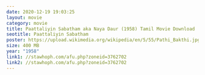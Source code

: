 ```yaml
---
date: 2020-12-19 19:03:25
layout: movie
category: movie
title: Paattaliyin Sabatham aka Naya Daur (1958) Tamil Movie Download
seotitle: Paattaliyin Sabatham
poster: https://upload.wikimedia.org/wikipedia/en/5/55/Pathi_Bakthi.jpg
size: 400 MB
year: "1958"
link1: //stawhoph.com/afu.php?zoneid=3762702
link2: //stawhoph.com/afu.php?zoneid=3762702
---
```

